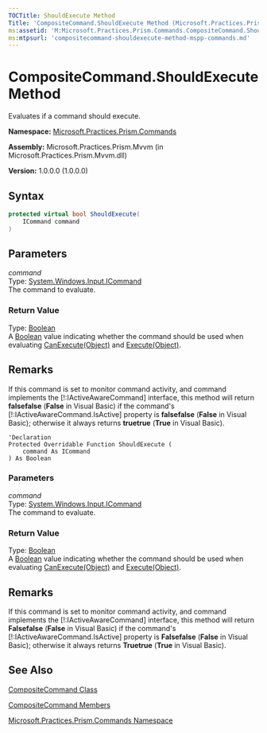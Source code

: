 ```yaml
---
TOCTitle: ShouldExecute Method
Title: 'CompositeCommand.ShouldExecute Method (Microsoft.Practices.Prism.Commands)'
ms:assetid: 'M:Microsoft.Practices.Prism.Commands.CompositeCommand.ShouldExecute(System.Windows.Input.ICommand)'
ms:mtpsurl: 'compositecommand-shouldexecute-method-mspp-commands.md'
---
```


# CompositeCommand.ShouldExecute Method

Evaluates if a command should execute.

**Namespace:** [Microsoft.Practices.Prism.Commands](/patterns-practices/reference/mspp-commands-namespace)

**Assembly:** Microsoft.Practices.Prism.Mvvm (in Microsoft.Practices.Prism.Mvvm.dll) 

**Version:** 1.0.0.0 (1.0.0.0)

## Syntax

```C#
protected virtual bool ShouldExecute(
	ICommand command
)
```

## Parameters

*command*  
Type: [System.Windows.Input.ICommand](http://msdn.microsoft.com/en-us/library/ms616869)  
The command to evaluate.

### Return Value

Type: [Boolean](http://msdn.microsoft.com/en-us/library/a28wyd50)   
A [Boolean](http://msdn.microsoft.com/en-us/library/a28wyd50) value indicating whether the command should be used when evaluating [CanExecute(Object)](/patterns-practices/reference/compositecommand-canexecute-method-mspp-commands) and [Execute(Object)](/patterns-practices/reference/compositecommand-execute-method-mspp-commands).

## Remarks

 If this command is set to monitor command activity, and command implements the [!:IActiveAwareCommand\] interface, this method will return **falsefalse** (**False** in Visual Basic) if the command's [!:IActiveAwareCommand.IsActive\] property is **falsefalse** (**False** in Visual Basic); otherwise it always returns **truetrue** (**True** in Visual Basic).

```VB
'Declaration
Protected Overridable Function ShouldExecute ( 
	command As ICommand
) As Boolean
```

### Parameters

*command*  
Type: [System.Windows.Input.ICommand](http://msdn.microsoft.com/en-us/library/ms616869)  
The command to evaluate.

### Return Value

Type: [Boolean](http://msdn.microsoft.com/en-us/library/a28wyd50)    
A [Boolean](http://msdn.microsoft.com/en-us/library/a28wyd50) value indicating whether the command should be used when evaluating [CanExecute(Object)](/patterns-practices/reference/compositecommand-canexecute-method-mspp-commands) and [Execute(Object)](/patterns-practices/reference/compositecommand-execute-method-mspp-commands).

## Remarks

 If this command is set to monitor command activity, and command implements the [!:IActiveAwareCommand\] interface, this method will return **Falsefalse** (**False** in Visual Basic) if the command's [!:IActiveAwareCommand.IsActive\] property is **Falsefalse** (**False** in Visual Basic); otherwise it always returns **Truetrue** (**True** in Visual Basic).
 

## See Also

[CompositeCommand Class](/patterns-practices/reference/compositecommand-class-mspp-commands)

[CompositeCommand Members](/patterns-practices/reference/compositecommand-members-mspp-commands)

[Microsoft.Practices.Prism.Commands Namespace](/patterns-practices/reference/mspp-commands-namespace)

